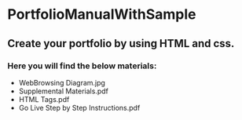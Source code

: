 # PortfolioManualWithSample
## Create your portfolio by using HTML and css.
### Here you will find the below materials:
- WebBrowsing Diagram.jpg
- Supplemental Materials.pdf
- HTML Tags.pdf
- Go Live Step by Step Instructions.pdf
